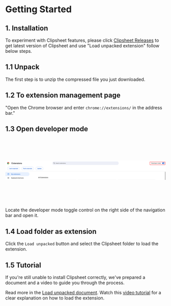 # Getting Started

## 1. Installation

To experiment with Clipsheet features, please click [Clipsheet Releases](https://github.com/dream-num/univer-clipsheet/releases) to get latest version of Clipsheet and use "Load unpacked extension" follow below steps.

## 1.1 Unpack

The first step is to unzip the compressed file you just downloaded.

## 1.2 To extension management page

"Open the Chrome browser and enter `chrome://extensions/` in the address bar."

## 1.3 Open developer mode

<img src="/assets/en-US/getting-started/chrome_extensions_developer_mode.png" style="width: 800px; height: 200px; object-fit: contain;" />

Locate the developer mode toggle control on the right side of the navigation bar and open it.

## 1.4 Load folder as extension

Click the `Load unpacked` button and select the Clipsheet folder to load the extension.

## 1.5 Tutorial

If you're still unable to install Clipsheet correctly, we've prepared a document and a video to guide you through the process.

Read more in the [Load unpacked document](https://developer.chrome.com/docs/extensions/get-started/tutorial/hello-world#load-unpacked).
Watch this [video tutorial](https://www.youtube.com/watch?v=oswjtLwCUqg) for a clear explanation on how to load the extension.
